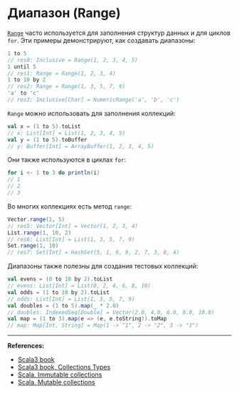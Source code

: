 # Диапазон (Range)

[`Range`](https://scala-lang.org/api/3.x/scala/collection/immutable/Range.html) 
часто используется для заполнения структур данных и для циклов `for`.
Эти примеры демонстрируют, как создавать диапазоны:

```scala
1 to 5
// res0: Inclusive = Range(1, 2, 3, 4, 5)
1 until 5
// res1: Range = Range(1, 2, 3, 4)
1 to 10 by 2
// res2: Range = Range(1, 3, 5, 7, 9)
'a' to 'c'
// res3: Inclusive[Char] = NumericRange('a', 'b', 'c')
```

`Range` можно использовать для заполнения коллекций:

```scala
val x = (1 to 5).toList
// x: List[Int] = List(1, 2, 3, 4, 5)
val y = (1 to 5).toBuffer
// y: Buffer[Int] = ArrayBuffer(1, 2, 3, 4, 5)
```

Они также используются в циклах `for`:

```scala
for i <- 1 to 3 do println(i)
// 1
// 2
// 3
```

Во многих коллекциях есть метод `range`:

```scala
Vector.range(1, 5)
// res5: Vector[Int] = Vector(1, 2, 3, 4)
List.range(1, 10, 2)
// res6: List[Int] = List(1, 3, 5, 7, 9)
Set.range(1, 10)
// res7: Set[Int] = HashSet(5, 1, 6, 9, 2, 7, 3, 8, 4)
```

Диапазоны также полезны для создания тестовых коллекций:

```scala
val evens = (0 to 10 by 2).toList
// evens: List[Int] = List(0, 2, 4, 6, 8, 10)
val odds = (1 to 10 by 2).toList
// odds: List[Int] = List(1, 3, 5, 7, 9)
val doubles = (1 to 5).map(_ * 2.0)
// doubles: IndexedSeq[Double] = Vector(2.0, 4.0, 6.0, 8.0, 10.0)
val map = (1 to 3).map(e => (e, e.toString)).toMap
// map: Map[Int, String] = Map(1 -> "1", 2 -> "2", 3 -> "3")
```


---

**References:**
- [Scala3 book](https://docs.scala-lang.org/scala3/book/taste-collections.html)
- [Scala3 book, Collections Types](https://docs.scala-lang.org/scala3/book/collections-classes.html)
- [Scala, Immutable collections](https://docs.scala-lang.org/ru/overviews/collections-2.13/concrete-immutable-collection-classes.html)
- [Scala, Mutable collections](https://docs.scala-lang.org/ru/overviews/collections-2.13/concrete-mutable-collection-classes.html)
